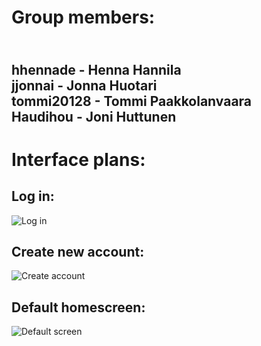 
 <h1>Group members:</h1>

<h2><br>hhennade - Henna Hannila
<br>jjonnai - Jonna Huotari
<br>tommi20128 - Tommi Paakkolanvaara
<br>Haudihou - Joni Huttunen</h2>

<h1>Interface plans:</h1>

<h2>Log in:</h2>

![Log in](https://user-images.githubusercontent.com/112495020/225019355-0a5234bc-1659-4829-912b-0a6677198eba.png)

<h2>Create new account:</h2>

![Create account](https://user-images.githubusercontent.com/112495020/225021086-e14b014a-c53d-4b38-bbd4-b70b64f91ee9.png)

<h2>Default homescreen:</h2>

![Default screen](https://user-images.githubusercontent.com/112495020/225024482-77093f70-d028-4b9c-ac1a-7baf192fa770.png)
